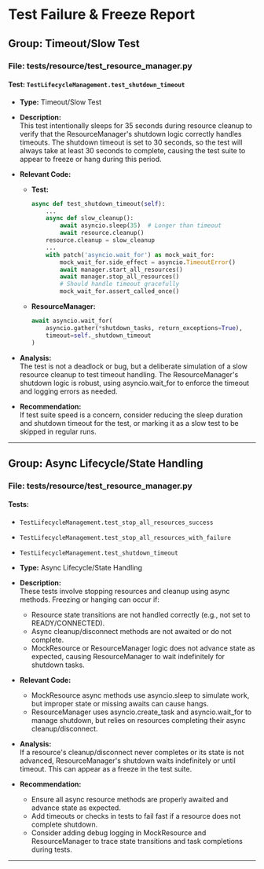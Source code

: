 # Test Failure & Freeze Report

## Group: Timeout/Slow Test

### File: tests/resource/test_resource_manager.py

#### Test: `TestLifecycleManagement.test_shutdown_timeout`

- **Type:** Timeout/Slow Test
- **Description:**  
  This test intentionally sleeps for 35 seconds during resource cleanup to verify that the ResourceManager's shutdown logic correctly handles timeouts. The shutdown timeout is set to 30 seconds, so the test will always take at least 30 seconds to complete, causing the test suite to appear to freeze or hang during this period.
- **Relevant Code:**
  - **Test:**  
    ```python
    async def test_shutdown_timeout(self):
        ...
        async def slow_cleanup():
            await asyncio.sleep(35)  # Longer than timeout
            await resource.cleanup()
        resource.cleanup = slow_cleanup
        ...
        with patch('asyncio.wait_for') as mock_wait_for:
            mock_wait_for.side_effect = asyncio.TimeoutError()
            await manager.start_all_resources()
            await manager.stop_all_resources()
            # Should handle timeout gracefully
            mock_wait_for.assert_called_once()
    ```
  - **ResourceManager:**  
    ```python
    await asyncio.wait_for(
        asyncio.gather(*shutdown_tasks, return_exceptions=True),
        timeout=self._shutdown_timeout
    )
    ```
- **Analysis:**  
  The test is not a deadlock or bug, but a deliberate simulation of a slow resource cleanup to test timeout handling. The ResourceManager's shutdown logic is robust, using asyncio.wait_for to enforce the timeout and logging errors as needed.

- **Recommendation:**  
  If test suite speed is a concern, consider reducing the sleep duration and shutdown timeout for the test, or marking it as a slow test to be skipped in regular runs.

---

## Group: Async Lifecycle/State Handling

### File: tests/resource/test_resource_manager.py

#### Tests: 
- `TestLifecycleManagement.test_stop_all_resources_success`
- `TestLifecycleManagement.test_stop_all_resources_with_failure`
- `TestLifecycleManagement.test_shutdown_timeout`

- **Type:** Async Lifecycle/State Handling
- **Description:**  
  These tests involve stopping resources and cleanup using async methods. Freezing or hanging can occur if:
    - Resource state transitions are not handled correctly (e.g., not set to READY/CONNECTED).
    - Async cleanup/disconnect methods are not awaited or do not complete.
    - MockResource or ResourceManager logic does not advance state as expected, causing ResourceManager to wait indefinitely for shutdown tasks.
- **Relevant Code:**  
  - MockResource async methods use asyncio.sleep to simulate work, but improper state or missing awaits can cause hangs.
  - ResourceManager uses asyncio.create_task and asyncio.wait_for to manage shutdown, but relies on resources completing their async cleanup/disconnect.
- **Analysis:**  
  If a resource's cleanup/disconnect never completes or its state is not advanced, ResourceManager's shutdown waits indefinitely or until timeout. This can appear as a freeze in the test suite.
- **Recommendation:**  
  - Ensure all async resource methods are properly awaited and advance state as expected.
  - Add timeouts or checks in tests to fail fast if a resource does not complete shutdown.
  - Consider adding debug logging in MockResource and ResourceManager to trace state transitions and task completions during tests.

---
